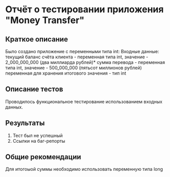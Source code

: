 # Отчёт о тестировании приложения "Money Transfer"

## Краткое описание

Было создано приложение с переменными типа int:
Входные данные:
текущий баланс счёта клиента - переменная типа int, значение - 2_000_000_000 (два миллиарда рублей)*
сумма перевода - переменная типа int, значение - 500_000_000 (пятьсот миллионов рублей)
переменная для хранения итогового значения - тип int

## Описание тестов

Проводилось функциональное тестирование  использованием входных данных. 

## Результаты

1. Тест был не успешный
2. Ссылки на баг-репорты

## Общие рекомендации

Для итогоыой суммы необходимо использовать переменную типа long
